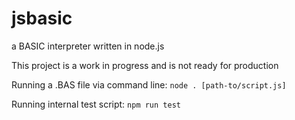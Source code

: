 # jsbasic
a BASIC interpreter written in node.js

This project is a work in progress and is not ready for production

Running a .BAS file via command line:
`node . [path-to/script.js]`

Running internal test script:
`npm run test`
